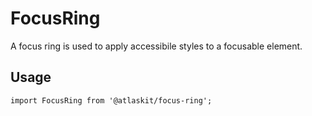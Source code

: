# FocusRing

A focus ring is used to apply accessibile styles to a focusable element.

## Usage

`import FocusRing from '@atlaskit/focus-ring';`

